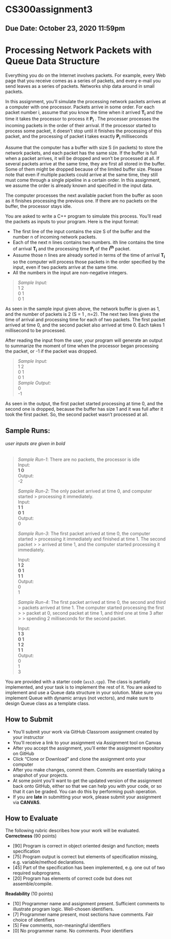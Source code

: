 # CS300assignment3
## Due Date: October 23, 2020 11:59pm
# Processing Network Packets with Queue Data Structure

Everything you do on the Internet involves packets. For example, every Web page that you receive comes as a series of packets, and every e-mail you send leaves as a series of packets. Networks ship data around in small packets. 

In this assignment, you’ll simulate the processing network packets arrives at a computer with one processor. Packets arrive in some order. For each packet number i, assume that you know the time when it arrived **T<sub>i</sub>** and the time it takes the processor to process it **P<sub>i</sub>** . The processer processes the incoming packets in the order of their arrival. If the processor started to process some packet, it doesn’t stop until it finishes the processing of this packet, and the processing of packet **i** takes exactly **P<sub>i</sub>** milliseconds

Assume that the computer has a buffer with size S (in packets) to store the network packets, and each packet has the same size. If the buffer is full when a packet arrives, it will be dropped and won’t be processed at all. If several packets arrive at the same time, they are first all stored in the buffer. Some of them might be dropped because of the limited buffer size. Please note that even if multiple packets could arrive at the same time, they still must come through a single pipeline in a certain order. In this assignment, we assume the order is already known and specified in the input data. 
 
The computer processes the next available packet from the buffer as soon as it finishes processing the previous one. If there are no packets on the buffer, the processor stays idle. 

You are asked to write a C++ program to simulate this process. You’ll read the packets as inputs to your program. Here is the input format:


+ The first line of the input contains the size S of the buffer and the number n of incoming network packets. 
+ Each of the next n lines contains two numbers. ith line contains the time of arrival **T<sub>i</sub>**  and the processing time **P<sub>i</sub>**  of the **i<sup>th</sup>**  packet. 
+ Assume those n lines are already sorted in terms of the time of arrival **T<sub>i</sub>**  so the computer will process those packets in the order specified by the input, even if two packets arrive at the same time.
+ All the numbers in the input are non-negative integers.

> *Sample Input:*  
> 1 2  
> 0 1   
> 0 1  

As seen in the sample input given above, the network buffer is given as 1, and the number of packets is 2 (S = 1 ,  n=2). The next two lines gives the time of arrival and processing time for each of two packets. The first packet arrived at time 0, and the second packet also arrived at time 0. Each takes 1 millisecond to be processed.

After reading the input from the user, your program will generate an output to summarize the moment of time when the processor began processing the packet, or -1 if the packet was dropped.

> *Sample Input:*  
> 1 2   
> 0 1   
> 0 1   
> *Sample Output:*  
> 0   
> -1   

As seen in the output, the first packet started processing at time 0, and the second one is dropped, because the buffer has size 1 and it was full after it took the first packet. So, the second packet wasn’t processed at all.


## Sample Runs:
###### user inputs are given in bold
>  
> *Sample Run-1*: There are no packets, the processor is idle  
> Input:   
> **1 0**   
> Output:  
> -2   
>  
> *Sample Run-2*: The only packet arrived at time 0, and computer started > processing it immediately.  
> Input:   
> **1 1**   
> **0 1**   
> Output:   
> 0   
>   
> *Sample Run-3*: The first packet arrived at time 0, the computer started > processing it immediately and finished at time 1. The second packet > > arrived at time 1, and the computer started processing it immediately.  
>    
> Input:   
> **1 2**   
> **0 1**   
> **1 1**   
> Output:   
> 0   
> 1   
>   
> *Sample Run-4*: The first packet arrived at time 0, the second and third > packets arrived at time 1. The computer started processing the first > > packet at 0, second packet at time 1, and third one at time 3 after > > spending 2 milliseconds for the second packet.  
>    
> Input:   
> **1 3**  
> **0 1**   
> **1 2**  
> **1 1**   
> Output:   
> 0  
> 1   
> 3  
>  
You are provided with a starter code (`ass3.cpp`). The class is partially implemented, and your task is to implement the rest of it. You are asked to implement and use a Queue data structure in your solution. Make sure you implement Queue with dynamic arrays (not vectors), and make sure to design Queue class as a template class. 

## How to Submit

-	You’ll submit your work via GitHub Classroom assignment created by your instructor
-	You’ll receive a link to your assignment via Assignment tool on Canvas 
-	After you accept the assignment, you’ll enter the assignment repository on GitHub 
-	Click “Clone or Download” and clone the assignment onto your computer
-	After you make changes, commit them. Commits are essentially taking a snapshot of your projects.
-	At some point you'll want to get the updated version of the assignment back onto GitHub, either so that we can help you with your code, or so that it can be graded. You can do this by performing push operation.
- If you are **late** in submitting your work, please submit your assignment via **CANVAS**.



## How to Evaluate

The following rubric describes how your work will be evaluated.
**Correctness** (90 points) 
- [90]   Program is correct in object oriented design and function; meets specification
- [75]   Program output is correct but elements of specification missing, e.g. variable/method declarations.
- [45]   Part of the specification has been implemented, e.g. one out of two required subprograms.
- [20]   Program has elements of correct code but does not assemble/compile. 

**Readability** (10 points) 
- [10]   Programmer name and assignment present. Sufficient comments to illustrate program logic. Well-chosen identifiers. 
- [7]   Programmer name present, most sections have comments. Fair choice of identifiers 
- [5]     Few comments, non-meaningful identifiers
- [0]     No programmer name. No comments. Poor identifiers
